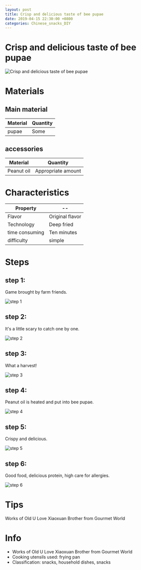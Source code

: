 ```yaml
---
layout: post
title: Crisp and delicious taste of bee pupae
date: 2019-04-15 22:30:00 +0800
categories: Chinese_snacks_DIY
---
```


# Crisp and delicious taste of bee pupae

![Crisp and delicious taste of bee pupae]({{site.baseurl}}/img/424017/424017.jpg)

# Materials


## Main material

Material|Quantity
--|--
pupae|Some

## accessories

Material|Quantity
--|--
Peanut oil|Appropriate amount

# Characteristics

Property|--
--|--
Flavor|Original flavor
Technology|Deep fried
time consuming|Ten minutes
difficulty|simple

# Steps

## step 1:

Game brought by farm friends.

![step 1]({{site.baseurl}}/img/424017/1.jpg)

## step 2:

It's a little scary to catch one by one.

![step 2]({{site.baseurl}}/img/424017/2.jpg)

## step 3:

What a harvest!

![step 3]({{site.baseurl}}/img/424017/3.jpg)

## step 4:

Peanut oil is heated and put into bee pupae.

![step 4]({{site.baseurl}}/img/424017/4.jpg)

## step 5:

Crispy and delicious.

![step 5]({{site.baseurl}}/img/424017/5.jpg)

## step 6:

Good food, delicious protein, high care for allergies.

![step 6]({{site.baseurl}}/img/424017/6.jpg)

# Tips

Works of Old U Love Xiaoxuan Brother from Gourmet World

# Info

- Works of Old U Love Xiaoxuan Brother from Gourmet World
- Cooking utensils used: frying pan
- Classification: snacks, household dishes, snacks